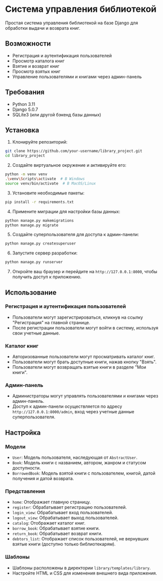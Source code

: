 # Система управления библиотекой

Простая система управления библиотекой на базе Django для обработки выдачи и возврата книг.

## Возможности

- Регистрация и аутентификация пользователей
- Просмотр каталога книг
- Взятие и возврат книг
- Просмотр взятых книг
- Управление пользователями и книгами через админ-панель

## Требования

- Python 3.11
- Django 5.0.7
- SQLite3 (или другой бэкенд базы данных)

## Установка

1. Клонируйте репозиторий:

```bash
git clone https://github.com/your-username/library_project.git
cd library_project
```

2. Создайте виртуальное окружение и активируйте его:

```bash
python -m venv venv
.\venv\Scripts\activate  # В Windows
source venv/bin/activate  # В MacOS/Linux
```

3. Установите необходимые пакеты:

```bash
pip install -r requirements.txt
```

4. Примените миграции для настройки базы данных:

```bash
python manage.py makemigrations
python manage.py migrate
```

5. Создайте суперпользователя для доступа к админ-панели:

```bash
python manage.py createsuperuser
```

6. Запустите сервер разработки:

```bash
python manage.py runserver
```

7. Откройте ваш браузер и перейдите на `http://127.0.0.1:8000`, чтобы получить доступ к приложению.

## Использование

### Регистрация и аутентификация пользователей

- Пользователи могут зарегистрироваться, кликнув на ссылку "Регистрация" на главной странице.
- После регистрации пользователи могут войти в систему, используя свои учетные данные.

### Каталог книг

- Авторизованные пользователи могут просматривать каталог книг.
- Пользователи могут брать доступные книги, нажав кнопку "Взять".
- Пользователи могут возвращать взятые книги в разделе "Мои книги".

### Админ-панель

- Администраторы могут управлять пользователями и книгами через админ-панель.
- Доступ к админ-панели осуществляется по адресу `http://127.0.0.1:8000/admin`, вход через учетные данные суперпользователя.

## Настройка

### Модели

- `User`: Модель пользователя, наследующая от `AbstractUser`.
- `Book`: Модель книги с названием, автором, жанром и статусом доступности.
- `BorrowedBook`: Модель взятой книги с пользователем, книгой, датой получения и датой возврата.

### Представления

- `home`: Отображает главную страницу.
- `register`: Обрабатывает регистрацию пользователей.
- `login_view`: Обрабатывает вход пользователей.
- `logout_view`: Обрабатывает выход пользователей.
- `catalog`: Отображает каталог книг.
- `borrow_book`: Обрабатывает взятие книги.
- `return_book`: Обрабатывает возврат книги.
- `debtors_list`: Отображает список пользователей, не вернувших взятые книги (доступно только библиотекарям).

### Шаблоны

- Шаблоны расположены в директории `library/templates/library`.
- Настройте HTML и CSS для изменения внешнего вида приложения.
